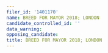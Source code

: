 ```yaml
---
filer_id: '1401170'
name: BREED FOR MAYOR 2018; LONDON
candidate_controlled_id: ''
data_warning: 
opposing_candidate: 
title: BREED FOR MAYOR 2018; LONDON
---
```


